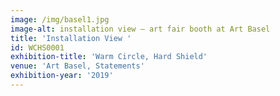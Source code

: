 ```yaml
---
image: /img/basel1.jpg
image-alt: installation view – art fair booth at Art Basel
title: 'Installation View '
id: WCHS0001
exhibition-title: 'Warm Circle, Hard Shield'
venue: 'Art Basel, Statements'
exhibition-year: '2019'
---
```


